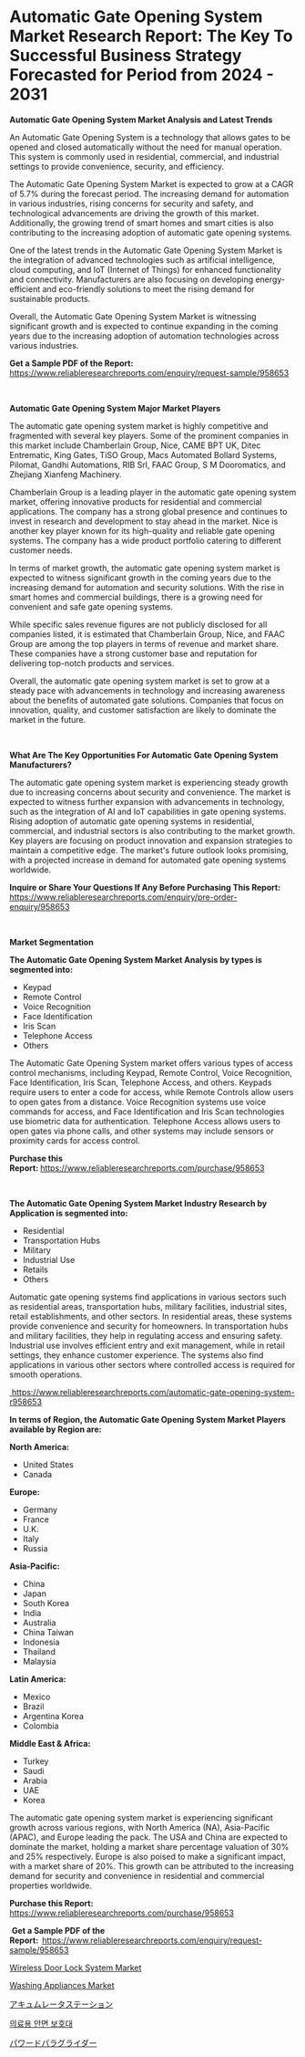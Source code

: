 <p><h1>Automatic Gate Opening System Market Research Report: The Key To Successful Business Strategy Forecasted for Period from 2024 - 2031</h1></p><p><strong>Automatic Gate Opening System Market Analysis and Latest Trends</strong></p>
<p><p>An Automatic Gate Opening System is a technology that allows gates to be opened and closed automatically without the need for manual operation. This system is commonly used in residential, commercial, and industrial settings to provide convenience, security, and efficiency.</p><p>The Automatic Gate Opening System Market is expected to grow at a CAGR of 5.7% during the forecast period. The increasing demand for automation in various industries, rising concerns for security and safety, and technological advancements are driving the growth of this market. Additionally, the growing trend of smart homes and smart cities is also contributing to the increasing adoption of automatic gate opening systems.</p><p>One of the latest trends in the Automatic Gate Opening System Market is the integration of advanced technologies such as artificial intelligence, cloud computing, and IoT (Internet of Things) for enhanced functionality and connectivity. Manufacturers are also focusing on developing energy-efficient and eco-friendly solutions to meet the rising demand for sustainable products.</p><p>Overall, the Automatic Gate Opening System Market is witnessing significant growth and is expected to continue expanding in the coming years due to the increasing adoption of automation technologies across various industries.</p></p>
<p><strong>Get a Sample PDF of the Report:&nbsp;</strong> <a href="https://www.reliableresearchreports.com/enquiry/request-sample/958653">https://www.reliableresearchreports.com/enquiry/request-sample/958653</a></p>
<p>&nbsp;</p>
<p><strong>Automatic Gate Opening System Major Market Players</strong></p>
<p><p>The automatic gate opening system market is highly competitive and fragmented with several key players. Some of the prominent companies in this market include Chamberlain Group, Nice, CAME BPT UK, Ditec Entrematic, King Gates, TiSO Group, Macs Automated Bollard Systems, Pilomat, Gandhi Automations, RIB Srl, FAAC Group, S M Dooromatics, and Zhejiang Xianfeng Machinery.</p><p>Chamberlain Group is a leading player in the automatic gate opening system market, offering innovative products for residential and commercial applications. The company has a strong global presence and continues to invest in research and development to stay ahead in the market. Nice is another key player known for its high-quality and reliable gate opening systems. The company has a wide product portfolio catering to different customer needs.</p><p>In terms of market growth, the automatic gate opening system market is expected to witness significant growth in the coming years due to the increasing demand for automation and security solutions. With the rise in smart homes and commercial buildings, there is a growing need for convenient and safe gate opening systems.</p><p>While specific sales revenue figures are not publicly disclosed for all companies listed, it is estimated that Chamberlain Group, Nice, and FAAC Group are among the top players in terms of revenue and market share. These companies have a strong customer base and reputation for delivering top-notch products and services.</p><p>Overall, the automatic gate opening system market is set to grow at a steady pace with advancements in technology and increasing awareness about the benefits of automated gate solutions. Companies that focus on innovation, quality, and customer satisfaction are likely to dominate the market in the future.</p></p>
<p>&nbsp;</p>
<p><strong>What Are The Key Opportunities For Automatic Gate Opening System Manufacturers?</strong></p>
<p><p>The automatic gate opening system market is experiencing steady growth due to increasing concerns about security and convenience. The market is expected to witness further expansion with advancements in technology, such as the integration of AI and IoT capabilities in gate opening systems. Rising adoption of automatic gate opening systems in residential, commercial, and industrial sectors is also contributing to the market growth. Key players are focusing on product innovation and expansion strategies to maintain a competitive edge. The market's future outlook looks promising, with a projected increase in demand for automated gate opening systems worldwide.</p></p>
<p><strong>Inquire or Share Your Questions If Any Before Purchasing This Report:</strong> <a href="https://www.reliableresearchreports.com/enquiry/pre-order-enquiry/958653">https://www.reliableresearchreports.com/enquiry/pre-order-enquiry/958653</a></p>
<p>&nbsp;</p>
<p><strong>Market Segmentation</strong></p>
<p><strong>The Automatic Gate Opening System Market Analysis by types is segmented into:</strong></p>
<p><ul><li>Keypad</li><li>Remote Control</li><li>Voice Recognition</li><li>Face Identification</li><li>Iris Scan</li><li>Telephone Access</li><li>Others</li></ul></p>
<p><p>The Automatic Gate Opening System market offers various types of access control mechanisms, including Keypad, Remote Control, Voice Recognition, Face Identification, Iris Scan, Telephone Access, and others. Keypads require users to enter a code for access, while Remote Controls allow users to open gates from a distance. Voice Recognition systems use voice commands for access, and Face Identification and Iris Scan technologies use biometric data for authentication. Telephone Access allows users to open gates via phone calls, and other systems may include sensors or proximity cards for access control.</p></p>
<p><strong>Purchase this Report:&nbsp;</strong><a href="https://www.reliableresearchreports.com/purchase/958653">https://www.reliableresearchreports.com/purchase/958653</a></p>
<p>&nbsp;</p>
<p><strong>The Automatic Gate Opening System Market Industry Research by Application is segmented into:</strong></p>
<p><ul><li>Residential</li><li>Transportation Hubs</li><li>Military</li><li>Industrial Use</li><li>Retails</li><li>Others</li></ul></p>
<p><p>Automatic gate opening systems find applications in various sectors such as residential areas, transportation hubs, military facilities, industrial sites, retail establishments, and other sectors. In residential areas, these systems provide convenience and security for homeowners. In transportation hubs and military facilities, they help in regulating access and ensuring safety. Industrial use involves efficient entry and exit management, while in retail settings, they enhance customer experience. The systems also find applications in various other sectors where controlled access is required for smooth operations.</p></p>
<p><a href="https://www.reliableresearchreports.com/automatic-gate-opening-system-r958653">&nbsp;https://www.reliableresearchreports.com/automatic-gate-opening-system-r958653</a></p>
<p><strong>In terms of Region, the Automatic Gate Opening System Market Players available by Region are:</strong></p>
<p>
    <p> <strong> North America: </strong>
        <ul>
            <li>United States</li>
            <li>Canada</li>
        </ul>
        </p> 
    <p> <strong> Europe: </strong>
        <ul>
            <li>Germany</li>
            <li>France</li>
            <li>U.K.</li>
            <li>Italy</li>
            <li>Russia</li>
        </ul>
        </p> 
    <p> <strong> Asia-Pacific: </strong>
        <ul>
            <li>China</li>
            <li>Japan</li>
            <li>South Korea</li>
            <li>India</li>
            <li>Australia</li>
            <li>China Taiwan</li>
            <li>Indonesia</li>
            <li>Thailand</li>
            <li>Malaysia</li>
        </ul>
        </p> 
    <p> <strong> Latin America: </strong>
        <ul>
            <li>Mexico</li>
            <li>Brazil</li>
            <li>Argentina Korea</li>
            <li>Colombia</li>
        </ul>
        </p> 
    <p> <strong> Middle East & Africa: </strong>
        <ul>
            <li>Turkey</li>
            <li>Saudi</li>
            <li>Arabia</li>
            <li>UAE</li>
            <li>Korea</li>
        </ul>
    </p>
    </p>
<p><p>The automatic gate opening system market is experiencing significant growth across various regions, with North America (NA), Asia-Pacific (APAC), and Europe leading the pack. The USA and China are expected to dominate the market, holding a market share percentage valuation of 30% and 25% respectively. Europe is also poised to make a significant impact, with a market share of 20%. This growth can be attributed to the increasing demand for security and convenience in residential and commercial properties worldwide.</p></p>
<p><strong>Purchase this Report: </strong><a href="https://www.reliableresearchreports.com/purchase/958653">https://www.reliableresearchreports.com/purchase/958653</a></p>
<p>&nbsp;<strong>Get a Sample PDF of the Report:&nbsp;&nbsp;</strong><a href="https://www.reliableresearchreports.com/enquiry/request-sample/958653">https://www.reliableresearchreports.com/enquiry/request-sample/958653</a></p>
<p><strong></strong></p>
<p><p><a href="https://github.com/mancsybtousav/Market-Research-Report-List-2/blob/main/wireless-door-lock-system-market.md">Wireless Door Lock System Market</a></p><p><a href="https://github.com/josesg55/Market-Research-Report-List-2/blob/main/washing-appliances-market.md">Washing Appliances Market</a></p><p><a href="https://github.com/ddwcuskozol07187/Market-Research-Report-List-1/blob/main/861768021547.md">アキュムレータステーション</a></p><p><a href="https://github.com/PercyHagernes9778/Market-Research-Report-List-1/blob/main/304142719900.md">의료용 안면 보호대</a></p><p><a href="https://github.com/xtkhtofdt934839/Market-Research-Report-List-1/blob/main/331688221546.md">パワードパラグライダー</a></p></p>